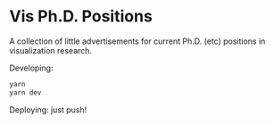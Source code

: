 # Vis Ph.D. Positions

A collection of little advertisements for current Ph.D. (etc) positions in visualization research.

Developing:

```sh
yarn
yarn dev
```

Deploying: just push!
